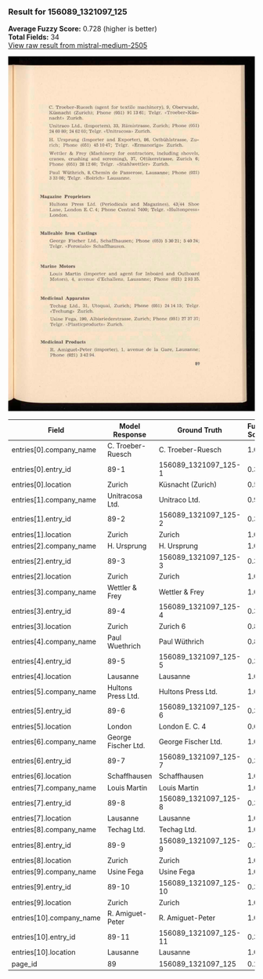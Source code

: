 ### Result for 156089_1321097_125
**Average Fuzzy Score:** 0.728 (higher is better)<br>
**Total Fields:** 34<br>
[View raw result from mistral-medium-2505](https://github.com/RISE-UNIBAS/humanities_data_benchmark/blob/main/results/2025-10-28/T0385/request_T0385_156089_1321097_125.json)

<img src="https://github.com/RISE-UNIBAS/humanities_data_benchmark/blob/main/benchmarks/company_lists/images/156089_1321097_125.jpg?raw=true" alt="156089_1321097_125" width="600px">

| Field | Model Response | Ground Truth | Fuzzy Score | Match |
|-------|----------------|--------------|-------------|-------|
| entries[0].company_name | C. Troeber-Ruesch | C. Troeber-Ruesch | 1.000 | ✅ |
| entries[0].entry_id | 89-1 | 156089_1321097_125-1 | 0.333 | ❌ |
| entries[0].location | Zurich | Küsnacht (Zurich) | 0.522 | ❌ |
| entries[1].company_name | Unitracosa Ltd. | Unitraco Ltd. | 0.929 | ✅ |
| entries[1].entry_id | 89-2 | 156089_1321097_125-2 | 0.333 | ❌ |
| entries[1].location | Zurich | Zurich | 1.000 | ✅ |
| entries[2].company_name | H. Ursprung | H. Ursprung | 1.000 | ✅ |
| entries[2].entry_id | 89-3 | 156089_1321097_125-3 | 0.333 | ❌ |
| entries[2].location | Zurich | Zurich | 1.000 | ✅ |
| entries[3].company_name | Wettler & Frey | Wettler & Frey | 1.000 | ✅ |
| entries[3].entry_id | 89-4 | 156089_1321097_125-4 | 0.333 | ❌ |
| entries[3].location | Zurich | Zurich 6 | 0.857 | ❌ |
| entries[4].company_name | Paul Wuethrich | Paul Wüthrich | 0.889 | ❌ |
| entries[4].entry_id | 89-5 | 156089_1321097_125-5 | 0.333 | ❌ |
| entries[4].location | Lausanne | Lausanne | 1.000 | ✅ |
| entries[5].company_name | Hultons Press Ltd. | Hultons Press Ltd. | 1.000 | ✅ |
| entries[5].entry_id | 89-6 | 156089_1321097_125-6 | 0.333 | ❌ |
| entries[5].location | London | London E. C. 4 | 0.600 | ❌ |
| entries[6].company_name | George Fischer Ltd. | George Fischer Ltd. | 1.000 | ✅ |
| entries[6].entry_id | 89-7 | 156089_1321097_125-7 | 0.333 | ❌ |
| entries[6].location | Schaffhausen | Schaffhausen | 1.000 | ✅ |
| entries[7].company_name | Louis Martin | Louis Martin | 1.000 | ✅ |
| entries[7].entry_id | 89-8 | 156089_1321097_125-8 | 0.333 | ❌ |
| entries[7].location | Lausanne | Lausanne | 1.000 | ✅ |
| entries[8].company_name | Techag Ltd. | Techag Ltd. | 1.000 | ✅ |
| entries[8].entry_id | 89-9 | 156089_1321097_125-9 | 0.333 | ❌ |
| entries[8].location | Zurich | Zurich | 1.000 | ✅ |
| entries[9].company_name | Usine Fega | Usine Fega | 1.000 | ✅ |
| entries[9].entry_id | 89-10 | 156089_1321097_125-10 | 0.385 | ❌ |
| entries[9].location | Zurich | Zurich | 1.000 | ✅ |
| entries[10].company_name | R. Amiguet-Peter | R. Amiguet-Peter | 1.000 | ✅ |
| entries[10].entry_id | 89-11 | 156089_1321097_125-11 | 0.385 | ❌ |
| entries[10].location | Lausanne | Lausanne | 1.000 | ✅ |
| page_id | 89 | 156089_1321097_125 | 0.200 | ❌ |
